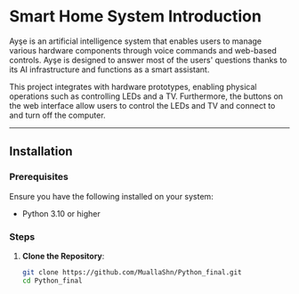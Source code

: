 # Smart Home System Introduction

Ayşe is an artificial intelligence system that enables users to manage various hardware components through voice commands and web-based controls. Ayşe is designed to answer most of the users' questions thanks to its AI infrastructure and functions as a smart assistant.

This project integrates with hardware prototypes, enabling physical operations such as controlling LEDs and a TV. Furthermore, the buttons on the web interface allow users to control the LEDs and TV and connect to and turn off the computer.

---

## Installation

### Prerequisites

Ensure you have the following installed on your system:

- Python 3.10 or higher


### Steps

1. **Clone the Repository**:
   ```bash
   git clone https://github.com/MuallaShn/Python_final.git
   cd Python_final

